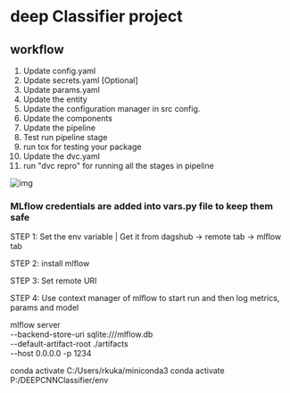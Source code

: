# deep Classifier project

## workflow

1. Update config.yaml
2. Update secrets.yaml [Optional]
3. Update params.yaml
4. Update the entity
5. Update the configuration manager in src config.
6. Update the components
7. Update the pipeline
8. Test run pipeline stage
9. run tox for testing your package
10. Update the dvc.yaml
11. run "dvc repro" for running all the stages in pipeline

![img](https://dagshub.com/PARADOXop/DEEPCNNClassifier/src/master/docs/images/Data%20Ingestion@2x%20%281%29.png)

### MLflow credentials are added into vars.py file to keep them safe  

STEP 1: Set the env variable | Get it from dagshub -> remote tab -> mlflow tab

STEP 2: install mlflow

STEP 3: Set remote URI

STEP 4: Use context manager of mlflow to start run and then log metrics, params and model


mlflow server \
--backend-store-uri sqlite:///mlflow.db \
--default-artifact-root ./artifacts \
--host 0.0.0.0 -p 1234

conda activate C:/Users/rkuka/miniconda3
conda activate P:/DEEPCNNClassifier/env
